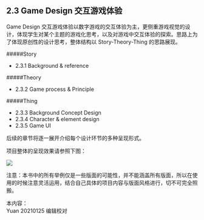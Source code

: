 ## 2.3 Game Design 交互游戏体验
Game Design 交互游戏体验以数字游戏的交互体验为主，更侧重游戏视觉的设计，体现学生对某个主题的游戏化思考，以及对游戏中交互体验的探索。思路上为了体现原创性的设计思考，整体结构以 Story-Theory-Thing 的思路展现。

#####Story
* 2.3.1 Background & reference


#####Theory
* 2.3.2 Game process & Principle


#####Thing
* 2.3.3 Background Concept Design
* 2.3.4 Character & element design
* 2.3.5 Game UI



后续的章节将逐一展开介绍每个设计环节的多种呈现形式。

项目整体的呈现效果请参照下图：

![](http://kitpic.makebi.net/2021/ixd_game.jpg)

注意：本书中的所有举例仅是一些版面的可能性，并不能涵盖所有版面，所以在使用的时候注意灵活运用，结合自己具体的项目内容与版面风格进行，切不可完全照搬。

本内容：  
Yuan 20210125 编辑校对  

